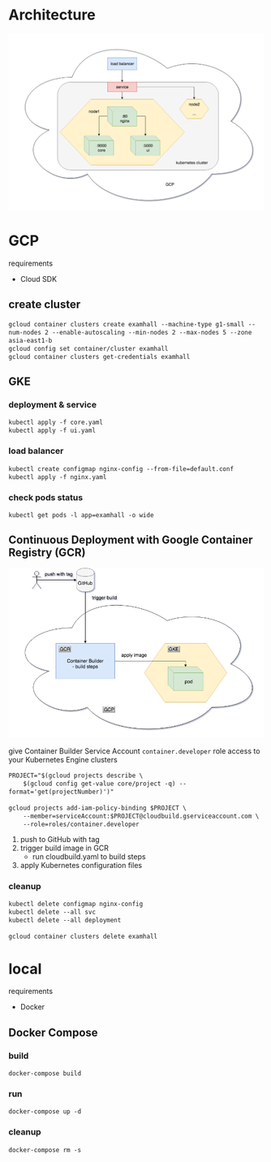 # Architecture
![architecture](architecture.png?raw=true)

# GCP
requirements
- Cloud SDK

## create cluster
```
gcloud container clusters create examhall --machine-type g1-small --num-nodes 2 --enable-autoscaling --min-nodes 2 --max-nodes 5 --zone asia-east1-b
gcloud config set container/cluster examhall
gcloud container clusters get-credentials examhall
```

## GKE
### deployment & service
```
kubectl apply -f core.yaml
kubectl apply -f ui.yaml
```

### load balancer
```
kubectl create configmap nginx-config --from-file=default.conf
kubectl apply -f nginx.yaml
```

### check pods status
```
kubectl get pods -l app=examhall -o wide
```

## Continuous Deployment with Google Container Registry (GCR)
![cd](cd.png?raw=true)

give Container Builder Service Account `container.developer` role access to your Kubernetes Engine clusters

```
PROJECT="$(gcloud projects describe \
    $(gcloud config get-value core/project -q) --format='get(projectNumber)')"

gcloud projects add-iam-policy-binding $PROJECT \
    --member=serviceAccount:$PROJECT@cloudbuild.gserviceaccount.com \
    --role=roles/container.developer
```

1. push to GitHub with tag
1. trigger build image in GCR
    - run cloudbuild.yaml to build steps
1. apply Kubernetes configuration files

### cleanup
```
kubectl delete configmap nginx-config
kubectl delete --all svc
kubectl delete --all deployment

gcloud container clusters delete examhall
```

# local
requirements
- Docker

## Docker Compose
### build
```
docker-compose build
```

### run
```
docker-compose up -d
```

### cleanup
```
docker-compose rm -s
```
